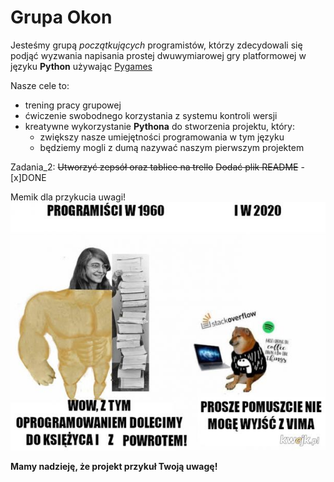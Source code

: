 # Grupa Okon

Jesteśmy grupą *początkujących* programistów, którzy zdecydowali się podjąć wyzwania napisania prostej
dwuwymiarowej gry platformowej w języku **Python** używając [Pygames](https://www.pygame.org/wiki/about)

Nasze cele to:
* trening pracy grupowej
* ćwiczenie swobodnego korzystania z systemu kontroli wersji
* kreatywne wykorzystanie **Pythona** do stworzenia projektu, który:
  * zwiększy nasze umiejętności programowania w tym języku
  * będziemy mogli z dumą nazywać naszym pierwszym projektem
  
Zadania_2:
~~Utworzyć zepsół oraz tablice na trello~~
~~Dodać plik README~~
-[x]DONE

Memik dla przykucia uwagi!
![GitHub Logo](/zdjecia/mem.jpg)


**Mamy nadzieję, że projekt przykuł Twoją uwagę!**
